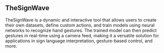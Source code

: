 ## TheSignWave
TheSignWave is a dynamic and interactive tool that allows users to create their own datasets, define custom actions, and train models using neural networks to recognize hand gestures. The trained model can then predict gestures in real-time using a camera feed, making it a versatile solution for applications in sign language interpretation, gesture-based control, and more.
